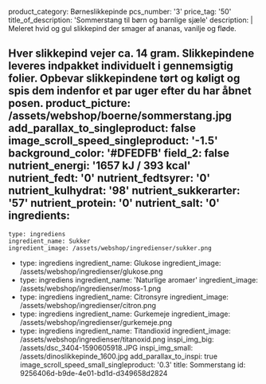 product_category: Børneslikkepinde
pcs_number: '3'
price_tag: '50'
title_of_description: 'Sommerstang til børn og barnlige sjæle'
description: |
  Meleret hvid og gul slikkepind der smager af ananas, vanilje og fløde.
  
  Hver slikkepind vejer ca. 14 gram. Slikkepindene leveres indpakket individuelt i gennemsigtig folier. Opbevar slikkepindene tørt og køligt og spis dem indenfor et par uger efter du har åbnet posen.
product_picture: /assets/webshop/boerne/sommerstang.jpg
add_parallax_to_singleproduct: false
image_scroll_speed_singleproduct: '-1.5'
background_color: '#DFEDFB'
field_2: false
nutrient_energi: '1657 kJ / 393 kcal'
nutrient_fedt: '0'
nutrient_fedtsyrer: '0'
nutrient_kulhydrat: '98'
nutrient_sukkerarter: '57'
nutrient_protein: '0'
nutrient_salt: '0'
ingredients:
  -
    type: ingrediens
    ingredient_name: Sukker
    ingredient_image: /assets/webshop/ingredienser/sukker.png
  -
    type: ingrediens
    ingredient_name: Glukose
    ingredient_image: /assets/webshop/ingredienser/glukose.png
  -
    type: ingrediens
    ingredient_name: 'Naturlige aromaer'
    ingredient_image: /assets/webshop/ingredienser/moss-1.png
  -
    type: ingrediens
    ingredient_name: Citronsyre
    ingredient_image: /assets/webshop/ingredienser/citron.png
  -
    type: ingrediens
    ingredient_name: Gurkemeje
    ingredient_image: /assets/webshop/ingredienser/gurkemeje.png
  -
    type: ingrediens
    ingredient_name: Titandioxid
    ingredient_image: /assets/webshop/ingredienser/titanoxid.png
inspi_img_big: /assets/dsc_3404-1590605918.JPG
inspi_img_small: /assets/dinoslikkepinde_1600.jpg
add_parallax_to_inspi: true
image_scroll_speed_small_singleproduct: '0.3'
title: Sommerstang
id: 9256406d-b9de-4e01-bd1d-d349658d2824
